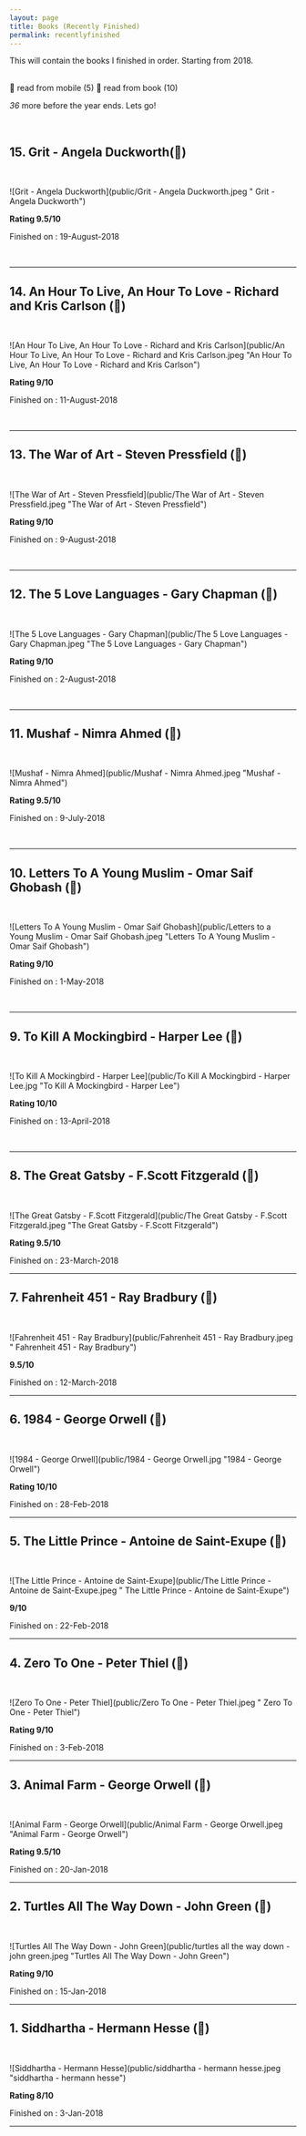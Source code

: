 ```yaml
---
layout: page
title: Books (Recently Finished)
permalink: recentlyfinished
---
```


This will contain the books I finished in order. Starting from 2018.

<br>
<!-- always 1 minus from total -->
📱 read from mobile (5)
📖 read from book (10)
<br>

_36_ more before the year ends. Lets go!

<br>

## 15. Grit - Angela Duckworth(📖)

<br>

![Grit - Angela Duckworth](public/Grit - Angela Duckworth.jpeg " Grit - Angela Duckworth")

**Rating 9.5/10**

Finished on : 19-August-2018

<br>

---

## 14. An Hour To Live, An Hour To Love - Richard and Kris Carlson (📱)

<br>

![An Hour To Live, An Hour To Love - Richard and Kris Carlson](public/An Hour To Live, An Hour To Love - Richard and Kris Carlson.jpeg "An Hour To Live, An Hour To Love - Richard and Kris Carlson")

**Rating 9/10**

Finished on : 11-August-2018

<br>

---

## 13. The War of Art - Steven Pressfield (📱)

<br>

![The War of Art - Steven Pressfield](public/The War of Art - Steven Pressfield.jpeg "The War of Art - Steven Pressfield")

**Rating 9/10**

Finished on : 9-August-2018

<br>

---

## 12. The 5 Love Languages - Gary Chapman (📱)

<br>

![The 5 Love Languages - Gary Chapman](public/The 5 Love Languages - Gary Chapman.jpeg "The 5 Love Languages - Gary Chapman")

**Rating 9/10**

Finished on : 2-August-2018

<br>

---

## 11. Mushaf - Nimra Ahmed (📖)

<br>

![Mushaf - Nimra Ahmed](public/Mushaf - Nimra Ahmed.jpeg "Mushaf - Nimra Ahmed")

**Rating 9.5/10**

Finished on : 9-July-2018

<br>

---

## 10. Letters To A Young Muslim - Omar Saif Ghobash (📖)

<br>

![Letters To A Young Muslim - Omar Saif Ghobash](public/Letters to a Young Muslim - Omar Saif Ghobash.jpeg "Letters To A Young Muslim - Omar Saif Ghobash")

**Rating 9/10**

Finished on : 1-May-2018

<br>

---

## 9. To Kill A Mockingbird - Harper Lee (📖)

<br>

![To Kill A Mockingbird - Harper Lee](public/To Kill A Mockingbird - Harper Lee.jpg "To Kill A Mockingbird - Harper Lee")

**Rating 10/10**

Finished on : 13-April-2018

<br>

---

## 8. The Great Gatsby - F.Scott Fitzgerald (📖)

<br>

![The Great Gatsby - F.Scott Fitzgerald](public/The Great Gatsby - F.Scott Fitzgerald.jpeg "The Great Gatsby - F.Scott Fitzgerald")

**Rating 9.5/10**

Finished on : 23-March-2018

<!-- --- -->

---

## 7. Fahrenheit 451 - Ray Bradbury (📱)

<br>

![Fahrenheit 451 - Ray Bradbury](public/Fahrenheit 451 - Ray Bradbury.jpeg " Fahrenheit 451 - Ray Bradbury")

**9.5/10**

Finished on : 12-March-2018

---

## 6. 1984 - George Orwell (📖)

<br>

![1984 - George Orwell](public/1984 - George Orwell.jpg "1984 - George Orwell")

**Rating 10/10**

Finished on : 28-Feb-2018

---

## 5. The Little Prince - Antoine de Saint-Exupe (📱)

<br>

![The Little Prince - Antoine de Saint-Exupe](public/The Little Prince - Antoine de Saint-Exupe.jpeg " The Little Prince - Antoine de Saint-Exupe")

**9/10**

Finished on : 22-Feb-2018

---

## 4. Zero To One - Peter Thiel (📖)

<br>

![Zero To One - Peter Thiel](public/Zero To One - Peter Thiel.jpeg " Zero To One - Peter Thiel")

**Rating 9/10**

Finished on : 3-Feb-2018

---

## 3. Animal Farm - George Orwell (📖)

<br>

![Animal Farm - George Orwell](public/Animal Farm - George Orwell.jpeg "Animal Farm - George Orwell")

**Rating 9.5/10**

Finished on : 20-Jan-2018

---

## 2. Turtles All The Way Down - John Green (📖)

<br>

![Turtles All The Way Down - John Green](public/turtles all the way down - john green.jpeg "Turtles All The Way Down - John Green")

**Rating 9/10**

Finished on : 15-Jan-2018

---

## 1. Siddhartha - Hermann Hesse (📖)

<br>

![Siddhartha - Hermann Hesse](public/siddhartha - hermann hesse.jpeg "siddhartha - hermann hesse")

**Rating 8/10**

Finished on : 3-Jan-2018

---
